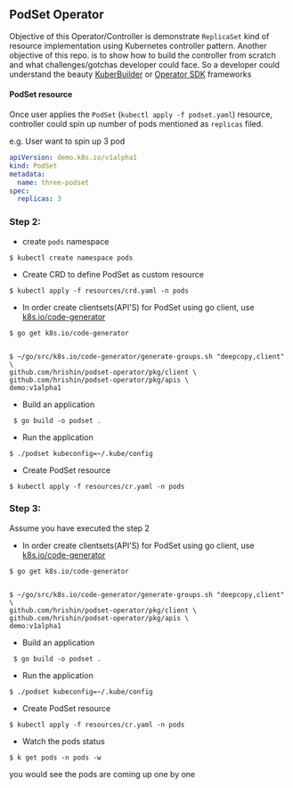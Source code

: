 ## PodSet Operator 

Objective of this Operator/Controller is demonstrate `ReplicaSet` kind of resource
implementation using Kubernetes controller pattern.
Another objective of this repo. is to show how to build the controller from scratch and what challenges/gotchas developer could face. 
So a developer could understand the beauty [KuberBuilder](https://github.com/kubernetes-sigs/kubebuilder) or [Operator SDK](https://github.com/operator-framework/operator-sdk) frameworks


#### PodSet resource

Once user applies the `PodSet` (`kubectl apply -f podset.yaml`) resource, controller could spin up
number of pods mentioned as `replicas` filed.

e.g. User want to spin up 3 pod

```yaml
apiVersion: demo.k8s.io/v1alpha1
kind: PodSet
metadata:
  name: three-podset
spec:
  replicas: 3
```


### Step 2:
* create `pods` namespace
```
$ kubectl create namespace pods
```

* Create CRD to define PodSet as custom resource
```
$ kubectl apply -f resources/crd.yaml -n pods 
```

* In order create clientsets(API'S) for PodSet using go client, use [k8s.io/code-generator](https://github.com/kubernetes/code-generator)
```
$ go get k8s.io/code-generator


$ ~/go/src/k8s.io/code-generator/generate-groups.sh "deepcopy,client" \
github.com/hrishin/podset-operator/pkg/client \
github.com/hrishin/podset-operator/pkg/apis \
demo:v1alpha1
```


* Build an application
```
 $ go build -o podset .
```

* Run the application
```
$ ./podset kubeconfig=~/.kube/config
```

* Create PodSet resource
```
$ kubectl apply -f resources/cr.yaml -n pods 
```

### Step 3:
Assume you have executed the step 2

* In order create clientsets(API'S) for PodSet using go client, use [k8s.io/code-generator](https://github.com/kubernetes/code-generator)
```
$ go get k8s.io/code-generator


$ ~/go/src/k8s.io/code-generator/generate-groups.sh "deepcopy,client" \
github.com/hrishin/podset-operator/pkg/client \
github.com/hrishin/podset-operator/pkg/apis \
demo:v1alpha1
```


* Build an application
```
 $ go build -o podset .
```

* Run the application
```
$ ./podset kubeconfig=~/.kube/config
```

* Create PodSet resource
```
$ kubectl apply -f resources/cr.yaml -n pods 
```

* Watch the pods status
```
$ k get pods -n pods -w
```

you would see the pods are coming up one by one